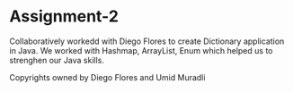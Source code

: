# Assignment-2
Collaboratively workedd with Diego Flores to create Dictionary application in Java.
We worked with Hashmap, ArrayList, Enum which helped us to strenghen our Java skills.

Copyrights owned by 
Diego Flores and Umid Muradli
